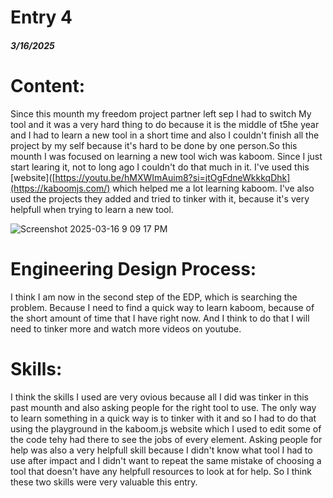 # Entry 4
##### 3/16/2025


# Content:
Since this mounth my freedom project partner left sep I had to switch My tool and it was a very hard thing to do because it is the middle of t5he year and I had to learn a new tool in a short time and also I couldn't finish all the project by my self because it's hard to be done by one person.So this mounth I was focused on learning a new tool wich was kaboom. Since I just start learing it, not to long ago I couldn't do that much in it. I've used this [website]([https://youtu.be/hMXWImAuim8?si=jtOgFdneWkkkqDhk](https://kaboomjs.com/) which helped me a lot learning kaboom. I've also used the projects they added and tried to tinker with it, because it's very helpfull when trying to learn a new tool.

![Screenshot 2025-03-16 9 09 17 PM](https://github.com/user-attachments/assets/1b935c8c-fbed-41e4-84e7-cea3a2cdcb7f)

# Engineering Design Process:
I think I am now in the second step of the EDP, which is searching the problem. Because I need to find a quick way to learn kaboom, because of the short amount of time that I have right now. And I think to do that I will need to tinker more and watch more videos on youtube. 
# Skills:
I think the skills I used are very ovious because all I did was tinker in this past mounth and also asking people for the right tool to use. The only way to learn something in a quick way is to tinker with it and so I had to do that using the playground in the kaboom.js website which I used to edit some of the code tehy had there to see the jobs of every element.
Asking people for help was also a very helpfull skill because I didn't know what tool I had to use after impact and I didn't want to repeat the same mistake of choosing a tool that doesn't have any helpfull resources to look at for help. So I think these two skills were very valuable this entry.

